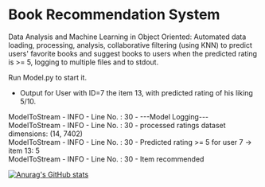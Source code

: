 # Book Recommendation System
Data Analysis and Machine Learning in Object Oriented: 
Automated data loading, processing, analysis, collaborative filtering (using KNN) to predict users' favorite books and suggest books to users when the predicted rating is >= 5, logging to multiple files and to stdout.

Run Model.py to start it.



- Output for User with ID=7 the item 13, with predicted rating of his liking 5/10.

ModelToStream - INFO - Line No. : 30 - ---Model Logging---\
ModelToStream - INFO - Line No. : 30 - processed ratings dataset dimensions: (14, 7402)\
ModelToStream - INFO - Line No. : 30 - Predicted rating >= 5 for user 7 -> item 13: 5\
ModelToStream - INFO - Line No. : 30 - Item recommended


[![Anurag's GitHub stats](https://github-readme-stats.vercel.app/api?username=baroutisnk)](https://github.com/anuraghazra/github-readme-stats)
